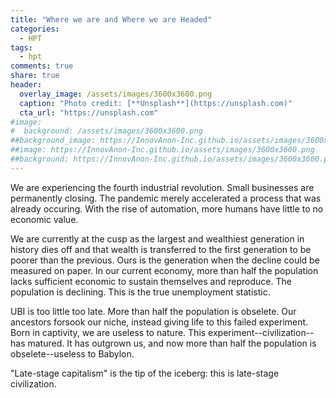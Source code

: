 ```yaml
---
title: "Where we are and Where we are Headed"
categories:
  - HPT
tags:
  - hpt
comments: true
share: true
header:
  overlay_image: /assets/images/3600x3600.png
  caption: "Photo credit: [**Unsplash**](https://unsplash.com)"
  cta_url: "https://unsplash.com"
#image:
#  background: /assets/images/3600x3600.png
##background_image: https://InnovAnon-Inc.github.io/assets/images/3600x3600.png
##image: https://InnovAnon-Inc.github.io/assets/images/3600x3600.png
##background: https://InnovAnon-Inc.github.io/assets/images/3600x3600.png
---
```


We are experiencing the fourth industrial revolution.
Small businesses are permanently closing.
The pandemic merely accelerated a process that was already occuring.
With the rise of automation, more humans have little to no economic value.

We are currently at the cusp as the largest and wealthiest generation in history
dies off and that wealth is transferred to the first generation to be poorer than
the previous.
Ours is the generation when the decline could be measured on paper.
In our current economy, more than half the population lacks sufficient
economic to sustain themselves and reproduce.
The population is declining.
This is the true unemployment statistic.

UBI is too little too late.
More than half the population is obselete.
Our ancestors forsook our niche,
instead giving life to this failed experiment.
Born in captivity, we are useless to nature.
This experiment--civilization--has matured.
It has outgrown us, and now more than half
the population is obselete--useless to Babylon.

"Late-stage capitalism" is the tip of the iceberg:
this is late-stage civilization.

